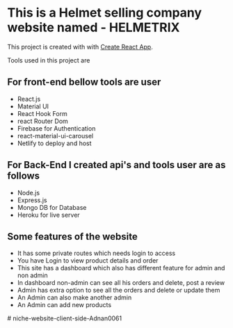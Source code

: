 # This is a Helmet selling company website named - HELMETRIX

This project is created with  with [Create React App](https://github.com/facebook/create-react-app).


Tools used in this project are

## For front-end bellow tools are user

* React.js
* Material UI
* React Hook Form
* react Router Dom
* Firebase for Authentication
* react-material-ui-carousel
* Netlify to deploy and host

## For Back-End I created api's and tools user are as follows

* Node.js
* Express.js
* Mongo DB for Database
* Heroku for live server

## Some features of the website

* It has some private routes which needs login to access
* You have Login to view product details and order
* This site has a dashboard which also has different feature for admin and non admin
* In dashboard non-admin can see all his orders and delete, post a review
* Admin has extra option to see all the orders and delete or update them
* An Admin can also make another admin
* An Admin can add new products


#   n i c h e - w e b s i t e - c l i e n t - s i d e - A d n a n 0 0 6 1  
 